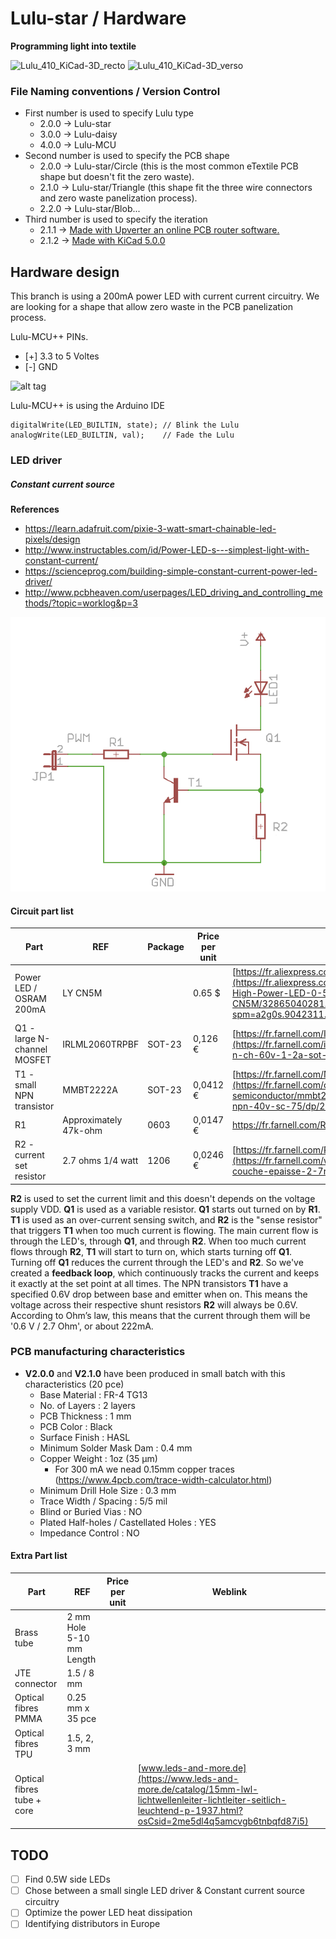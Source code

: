 # Lulu-star / Hardware
**Programming light into textile**

![Lulu_410_KiCad-3D_recto](...)
![Lulu_410_KiCad-3D_verso](...)

###  File Naming conventions / Version Control
- First number is used to specify Lulu type
  - 2.0.0 -> Lulu-star
  - 3.0.0 -> Lulu-daisy
  - 4.0.0 -> Lulu-MCU
- Second number is used to specify the PCB shape
  - 2.0.0 -> Lulu-star/Circle (this is the most common eTextile PCB shape but doesn't fit the zero waste).
  - 2.1.0 -> Lulu-star/Triangle (this shape fit the three wire connectors and zero waste panelization process).
  - 2.2.0 -> Lulu-star/Blob...
- Third number is used to specify the iteration
  - 2.1.1 -> [Made with Upverter an online PCB router software.](https://upverter.com/DataPaulette/08fe1452dfd87b08/Lulu-star_211/ "Made with Upvetrter, online PCB router software") 
  - 2.1.2 -> [Made with KiCad 5.0.0](./kicad_Lulu_star/Lulu_star_212/ "Made with KiCad 5.0.0") 

## Hardware design
This branch is using a 200mA power LED with current current circuitry.
We are looking for a shape that allow zero waste in the PCB panelization process.

Lulu-MCU++ PINs.
- [+] 3.3 to 5 Voltes
- [-] GND

![alt tag](https://raw.githubusercontent.com/eTextile/Lulu/master/docs/pictures/footprint_connection.jpg)

Lulu-MCU++ is using the Arduino IDE

    digitalWrite(LED_BUILTIN, state); // Blink the Lulu
    analogWrite(LED_BUILTIN, val);    // Fade the Lulu

### LED driver
##### Constant current source

**References**
- https://learn.adafruit.com/pixie-3-watt-smart-chainable-led-pixels/design
- http://www.instructables.com/id/Power-LED-s---simplest-light-with-constant-current/
- https://scienceprog.com/building-simple-constant-current-power-led-driver/
- http://www.pcbheaven.com/userpages/LED_driving_and_controlling_methods/?topic=worklog&p=3

![alt tag](./DOCs/driver_00.png)

#### Circuit part list
| Part                         | REF                       | Package                | Price per unit | Weblink                |
| ---------------------------- | ------------------------- | -----------------------|--------------- |------------------------|
| Power LED / OSRAM 200mA      | LY CN5M                   |                        | 0.65 $         | [https://fr.aliexpress.com/LY-CN5M](https://fr.aliexpress.com/item/OSRAM-OSLON-SX-High-Power-LED-0-5W-3030-Yellow-LY-CN5M/32865040281.html?spm=a2g0s.9042311.0.0.27426c371XVtDl) |
| Q1 - large N-channel MOSFET  | IRLML2060TRPBF            | SOT-23                 | 0,126 €        | [https://fr.farnell.com/IRLML2060TRPBF](https://fr.farnell.com/infineon/irlml2060trpbf/mosfet-n-ch-60v-1-2a-sot-23/dp/1791578) |
| T1 - small NPN transistor    | MMBT2222A                 | SOT-23                 | 0,0412 €       | [https://fr.farnell.com/MMBT2222A](https://fr.farnell.com/on-semiconductor/mmbt2222att1g/transistor-bipol-npn-40v-sc-75/dp/2464039) |
| R1                           | Approximately 47k-ohm     | 0603                   | 0,0147 €       | [https://fr.farnell.com/R-47k-ohm ](https://fr.farnell.com/vishay/crcw060347k0fkea/res-couche-epaisse-47k-1-0-1w/dp/1469811) |
| R2 - current set resistor    | 2.7 ohms 1/4 watt         | 1206                   | 0,0246 €       | [https://fr.farnell.com/R-2.7-ohm](https://fr.farnell.com/walsin/wr12w2r70ftl/resist-couche-epaisse-2-7r-1-0/dp/2668305) |

**R2** is used to set the current limit and this doesn't depends on the voltage supply VDD.
**Q1** is used as a variable resistor. **Q1** starts out turned on by **R1**.
**T1** is used as an over-current sensing switch, and **R2** is the "sense resistor" that triggers **T1** when too much current is flowing.
The main current flow is through the LED's, through **Q1**, and through **R2**.
When too much current flows through **R2**, **T1** will start to turn on, which starts turning off **Q1**. Turning off **Q1** reduces the current through the LED's and **R2**.
So we've created a **feedback loop**, which continuously tracks the current and keeps it exactly at the set point at all times.
The NPN transistors **T1** have a specified 0.6V drop between base and emitter when on.
This means the voltage across their respective shunt resistors **R2** will always be 0.6V.
According to Ohm’s law, this means that the current through them will be '0.6 V / 2.7 Ohm', or about 222mA.

### PCB manufacturing characteristics

- **V2.0.0** and **V2.1.0** have been produced in small batch with this characteristics (20 pce)
  - Base Material : FR-4 TG13
  - No. of Layers : 2 layers
  - PCB Thickness : 1 mm
  - PCB Color : Black
  - Surface Finish : HASL
  - Minimum Solder Mask Dam : 0.4 mm
  - Copper Weight : 1oz (35 µm)
    - For 300 mA we nead 0.15mm copper traces (https://www.4pcb.com/trace-width-calculator.html)
  - Minimum Drill Hole Size : 0.3 mm
  - Trace Width / Spacing : 5/5 mil
  - Blind or Buried Vias : NO
  - Plated Half-holes / Castellated Holes : YES
  - Impedance Control : NO

#### Extra Part list
| Part                       | REF                      | Price per unit   | Weblink        |
| -------------------------- | ------------------------ | -----------------|--------------- |
| Brass tube                 | 2 mm Hole 5-10 mm Length |                  |                |
| JTE connector              | 1.5 / 8 mm               |                  |                |
| Optical fibres PMMA        | 0.25 mm x 35 pce         |                  |                |
| Optical fibres TPU         | 1.5, 2, 3 mm             |                  |                |
| Optical fibres tube + core |                          |                  | [www.leds-and-more.de](https://www.leds-and-more.de/catalog/15mm-lwl-lichtwellenleiter-lichtleiter-seitlich-leuchtend-p-1937.html?osCsid=2me5dl4q5amcvgb6tnbqfd87i5) |

## TODO
- [ ] Find 0.5W side LEDs
- [ ] Chose between a small single LED driver & Constant current source circuitry
- [ ] Optimize the power LED heat dissipation
- [ ] Identifying distributors in Europe